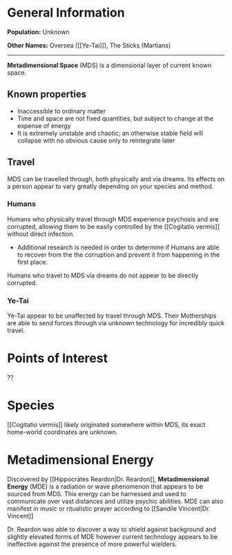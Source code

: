 # General Information
**Population:** Unknown

**Other Names:** Oversea ([[Ye-Tai]]), The Sticks (Martians)

---
**Metadimensional Space** (MDS) is a dimensional layer of current known space. 

## Known properties
- Inaccessible to ordinary matter
- Time and space are not fixed quantities, but subject to change at the expense of energy
- It is extremely unstable and chaotic; an otherwise stable field will collapse with no obvious cause only to reintegrate later

## Travel
MDS can be travelled through, both physically and via dreams. Its effects on a person appear to vary greatly depending on your species and method.
### Humans
Humans who physically travel through MDS experience psychosis and are corrupted, allowing them to be easily controlled by the [[Cogitatio vermis]] without direct infection. 
- Additional research is needed in order to determine if Humans are able to recover from the the corruption and prevent it from happening in the first place. 

Humans who travel to MDS via dreams do not appear to be directly corrupted.

### Ye-Tai
Ye-Tai appear to be unaffected by travel through MDS. Their Motherships are able to send forces through via unknown technology for incredibly quick travel.

# Points of Interest
??

# Species
[[Cogitatio vermis]] likely originated somewhere within MDS, its exact home-world coordinates are unknown.

# Metadimensional Energy
Discovered by [[Hippocrates Reardon|Dr. Reardon]], **Metadimensional Energy** (MDE) is a radiation or wave phenomenon that appears to be sourced from MDS. This energy can be harnessed and used to communicate over vast distances and utilize psychic abilities. MDE can also manifest in music or ritualistic prayer according to [[Sandile Vincent|Dr. Vincent]]

Dr. Reardon was able to discover a way to shield against background and slightly elevated forms of MDE however current technology appears to be ineffective against the presence of more powerful wielders.
